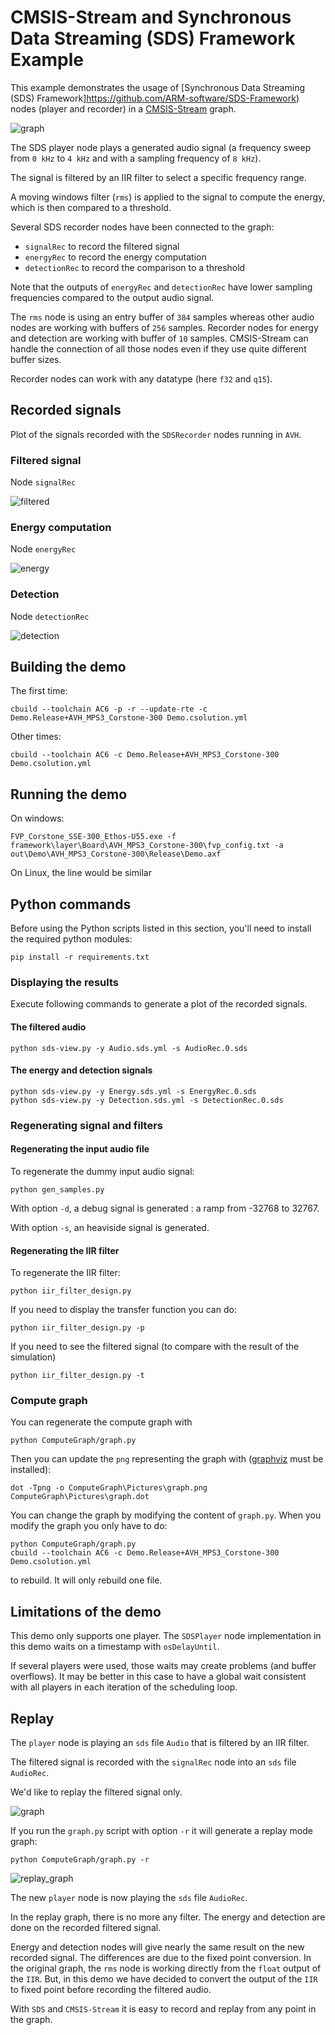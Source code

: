 # CMSIS-Stream and Synchronous Data Streaming (SDS) Framework Example

This example demonstrates the usage of [Synchronous Data Streaming (SDS) Framework]https://github.com/ARM-software/SDS-Framework) nodes (player and recorder) in a [CMSIS-Stream](https://github.com/ARM-software/CMSIS-stream) graph.

![graph](Documentation/graph.svg)

The SDS player node plays a generated audio signal (a frequency sweep from `0 kHz` to `4 kHz` and with a sampling frequency of `8 kHz`).

The signal is filtered by an IIR filter to select a specific frequency range.

A moving windows filter (`rms`) is applied to the signal to compute the energy, which is then compared to a threshold.

Several SDS recorder nodes have been connected to the graph:

* `signalRec` to record the filtered signal
* `energyRec` to record the energy computation
* `detectionRec` to record the comparison to a threshold

Note that the outputs of `energyRec` and `detectionRec` have lower sampling frequencies compared to the output audio signal.

The `rms` node is using an entry buffer of `384` samples whereas other audio nodes are working with buffers of `256` samples. Recorder nodes for energy and detection are working with buffer of `10` samples. CMSIS-Stream can handle the connection of all those nodes even if they use quite different buffer sizes.

Recorder nodes can work with any datatype (here `f32` and `q15`).

## Recorded signals

Plot of the signals recorded with the `SDSRecorder` nodes running in `AVH`.

### Filtered signal

Node `signalRec`

![filtered](Documentation/filtered.png)

### Energy computation

Node `energyRec`

![energy](Documentation/energy.png)

### Detection

Node `detectionRec`

![detection](Documentation/detection.png)

## Building the demo

The first time:

```shell
cbuild --toolchain AC6 -p -r --update-rte -c Demo.Release+AVH_MPS3_Corstone-300 Demo.csolution.yml 
```

Other times:

```shell
cbuild --toolchain AC6 -c Demo.Release+AVH_MPS3_Corstone-300 Demo.csolution.yml
```

## Running the demo

On windows:

```shell
FVP_Corstone_SSE-300_Ethos-U55.exe -f framework\layer\Board\AVH_MPS3_Corstone-300\fvp_config.txt -a out\Demo\AVH_MPS3_Corstone-300\Release\Demo.axf
```

On Linux, the line would be similar

## Python commands

Before using the Python scripts listed in this section, you'll need to install the required python modules:

```shell
pip install -r requirements.txt
```

### Displaying the results

Execute following commands to generate a plot of the recorded signals.

#### The filtered audio

```shell
python sds-view.py -y Audio.sds.yml -s AudioRec.0.sds
```

#### The energy and detection signals

```shell
python sds-view.py -y Energy.sds.yml -s EnergyRec.0.sds
python sds-view.py -y Detection.sds.yml -s DetectionRec.0.sds
```

### Regenerating signal and filters

#### Regenerating the input audio file

To regenerate the dummy input audio signal:

```shell
python gen_samples.py
```

With option `-d`, a debug signal is generated : a ramp from -32768 to 32767.

With option `-s`, an heaviside signal is generated.

#### Regenerating the IIR filter

To regenerate the IIR filter:

```shell
python iir_filter_design.py
```

If you need to display the transfer function you can do:

```shell
python iir_filter_design.py -p
```

If you need to see the filtered signal (to compare with the result of the simulation)

```shell
python iir_filter_design.py -t
```

### Compute graph

You can regenerate the compute graph with

```shell
python ComputeGraph/graph.py 
```

Then you can update the `png` representing the graph with ([graphviz](https://graphviz.org/) must be installed):

```shell
dot -Tpng -o ComputeGraph\Pictures\graph.png ComputeGraph\Pictures\graph.dot     
```

You can change the graph by modifying the content of `graph.py`. When you modify the graph you only have to do:

```shell
python ComputeGraph/graph.py 
cbuild --toolchain AC6 -c Demo.Release+AVH_MPS3_Corstone-300 Demo.csolution.yml
```

to rebuild. It will only rebuild one file.

## Limitations of the demo

This demo only supports one player. The `SDSPlayer` node implementation in this demo waits on a timestamp with `osDelayUntil`.

If several players were used, those waits may create problems (and buffer overflows). It may be better in this case to have a global wait consistent with all players in each iteration of the scheduling loop.

## Replay

The `player` node is playing an `sds` file `Audio` that is filtered by an IIR filter.

The filtered signal is recorded with the `signalRec` node into an `sds` file `AudioRec`.

We'd like to replay the filtered signal only.

![graph](Documentation/graph.svg)

If you run the `graph.py` script with option `-r` it will generate a replay mode graph:

```shell
python ComputeGraph/graph.py -r
```

![replay_graph](Documentation/replay_graph.svg)

The new `player` node is now playing the `sds` file `AudioRec`.

In the replay graph, there is no more any filter. The energy and detection are done on the recorded filtered signal. 

Energy and detection nodes will give nearly the same result on the new recorded signal. The differences are due to the fixed point conversion. In the original graph, the `rms` node is working directly from the `float` output of the `IIR`. But, in this demo we have decided to convert the output of the `IIR` to fixed point before recording the filtered audio.

With `SDS` and `CMSIS-Stream` it is easy to record and replay from any point in the graph.
